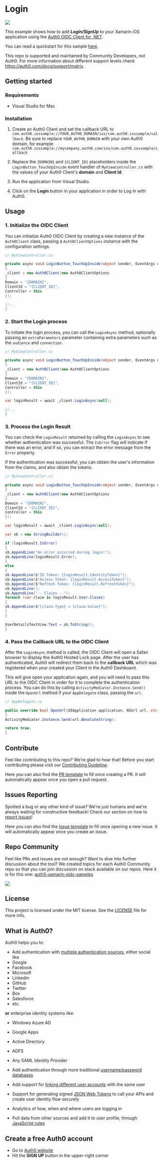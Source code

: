 # Login
<img src="https://img.shields.io/badge/community-driven-brightgreen.svg"/> <br>

This example shows how to add ***Login/SignUp*** to your Xamarin iOS application using the [Auth0 OIDC Client for .NET](https://github.com/auth0/auth0-oidc-client-net).

You can read a quickstart for this sample [here](https://auth0.com/docs/quickstart/native/xamarin).

This repo is supported and maintained by Community Developers, not Auth0. For more information about different support levels check https://auth0.com/docs/support/matrix .

## Getting started

### Requirements

* Visual Studio for Mac

### Installation

1. Create an Auth0 Client and set the callback URL to `com.auth0.iossample://YOUR_AUTH0_DOMAIN/ios/com.auth0.iossample/callback`. Be sure to replace `YOUR_AUTH0_DOMAIN` with your own Auth0 domain, for example `com.auth0.iossample://mycompany.auth0.com/ios/com.auth0.iossample/callback`

2. Replace the `{DOMAIN}` and `{CLIENT_ID}` placeholders inside the `LoginButton_TouchUpInside` event handler of `MyViewController.cs` with the values of your Auth0 Client's **domain** and **Client Id**.

3. Run the application from Visual Studio.

4. Click on the **Login** button in your application in order to Log In with Auth0.

## Usage

### 1. Initialize the OIDC Client

You can initialize Auth0 OIDC Client by creating a new instance of the `Auth0Client` class, passing a `Auth0ClientOptions` instance with the configuration settings.

```csharp
// MyViewController.cs

private async void LoginButton_TouchUpInside(object sender, EventArgs e)
{
_client = new Auth0Client(new Auth0ClientOptions
{
Domain = "{DOMAIN}",
ClientId = "{CLIENT_ID}",
Controller = this
});

//...
}
```

### 2. Start the Login process

To initiate the login process, you can call the `LoginAsync` method, optionally passing an `extraParameters` parameter containing extra parameters such as the `audience` and `connection`.

```csharp
// MyViewController.cs

private async void LoginButton_TouchUpInside(object sender, EventArgs e)
{
_client = new Auth0Client(new Auth0ClientOptions
{
Domain = "{DOMAIN}",
ClientId = "{CLIENT_ID}",
Controller = this
});

var loginResult = await _client.LoginAsync(null);

//...
}
```

### 3. Process the Login Result

You can check the `LoginResult` returned by calling the `LoginAsync` to see whether authentication was successful. The `IsError` flag will indicate if there was an error, and if so, you can extract the error message from the `Error` property.

If the authentication was successful, you can obtain the user's information from the claims, and also obtain the tokens.

```csharp
// MyViewController.cs

private async void LoginButton_TouchUpInside(object sender, EventArgs e)
{
_client = new Auth0Client(new Auth0ClientOptions
{
Domain = "{DOMAIN}",
ClientId = "{CLIENT_ID}",
Controller = this
});

var loginResult = await _client.LoginAsync(null);

var sb = new StringBuilder();

if (loginResult.IsError)
{
sb.AppendLine("An error occurred during login:");
sb.AppendLine(loginResult.Error);
}
else
{
sb.AppendLine($"ID Token: {loginResult.IdentityToken}");
sb.AppendLine($"Access Token: {loginResult.AccessToken}");
sb.AppendLine($"Refresh Token: {loginResult.RefreshToken}");
sb.AppendLine();
sb.AppendLine("-- Claims --");
foreach (var claim in loginResult.User.Claims)
{
sb.AppendLine($"{claim.Type} = {claim.Value}");
}
}

UserDetailsTextView.Text = sb.ToString();
}
```

### 4. Pass the Callback URL to the OIDC Client

After the `LoginAsync` method is called, the OIDC Client will open a Safari browser to display the Auth0 Hosted Lock page. After the user has authenticated, Auth0 will redirect them back to the **callback URL** which was registered when your created your Client in the Auth0 Dashboard.

This will give open your application again, and you will need to pass this URL to the OIDC Client in order for it to complete the authentication process. You can do this by calling `ActivityMediator.Instance.Send()` inside the `OpenUrl` method if your `AppDelegate` class, passing the `url`.

```csharp
// AppDelegate.cs

public override bool OpenUrl(UIApplication application, NSUrl url, string sourceApplication, NSObject annotation)
{
ActivityMediator.Instance.Send(url.AbsoluteString);

return true;
}
```

## Contribute

Feel like contributing to this repo? We're glad to hear that! Before you start contributing please visit our [Contributing Guideline](https://github.com/auth0-samples/getting-started/blob/master/CONTRIBUTION.md).

Here you can also find the [PR template](https://github.com/auth0-samples/auth0-xamarin-oidc-samples/blob/master/PULL_REQUEST_TEMPLATE.md) to fill once creating a PR. It will automatically appear once you open a pull request.

## Issues Reporting

Spotted a bug or any other kind of issue? We're just humans and we're always waiting for constructive feedback! Check our section on how to [report issues](https://github.com/auth0-samples/getting-started/blob/master/CONTRIBUTION.md#issues)!

Here you can also find the [Issue template](https://github.com/auth0-samples/auth0-xamarin-oidc-samples/blob/master/ISSUE_TEMPLATE.md) to fill once opening a new issue. It will automatically appear once you create an issue.

## Repo Community

Feel like PRs and issues are not enough? Want to dive into further discussion about the tool? We created topics for each Auth0 Community repo so that you can join discussion on stack available on our repos. Here it is for this one: [auth0-xamarin-oidc-samples](https://community.auth0.com/t/auth0-samples-oss-auth0-xamarin-oidc-samples/15973)

<a href="https://community.auth0.com/">
<img src="/Assets/join_auth0_community_badge.png"/>
</a>

## License

This project is licensed under the MIT license. See the [LICENSE](https://github.com/auth0-samples/auth0-xamarin-oidc-samples/blob/master/LICENSE) file for more info.

## What is Auth0?

Auth0 helps you to:

* Add authentication with [multiple authentication sources](https://docs.auth0.com/identityproviders), either social like
* Google
* Facebook
* Microsoft
* Linkedin
* GitHub
* Twitter
* Box
* Salesforce
* etc.

**or** enterprise identity systems like:
* Windows Azure AD
* Google Apps
* Active Directory
* ADFS
* Any SAML Identity Provider

* Add authentication through more traditional [username/password databases](https://docs.auth0.com/mysql-connection-tutorial)
* Add support for [linking different user accounts](https://docs.auth0.com/link-accounts) with the same user
* Support for generating signed [JSON Web Tokens](https://docs.auth0.com/jwt) to call your APIs and create user identity flow securely
* Analytics of how, when and where users are logging in
* Pull data from other sources and add it to user profile, through [JavaScript rules](https://docs.auth0.com/rules)

## Create a free Auth0 account

* Go to [Auth0 website](https://auth0.com/signup)
* Hit the **SIGN UP** button in the upper-right corner
